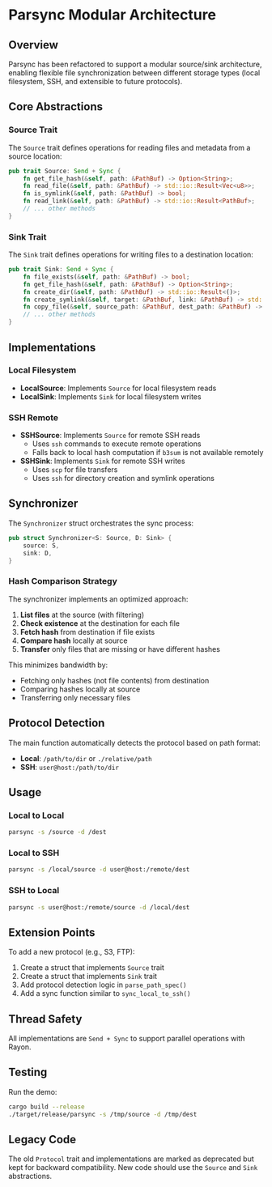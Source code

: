 # Parsync Modular Architecture

## Overview

Parsync has been refactored to support a modular source/sink architecture, enabling flexible file synchronization between different storage types (local filesystem, SSH, and extensible to future protocols).

## Core Abstractions

### Source Trait

The `Source` trait defines operations for reading files and metadata from a source location:

```rust
pub trait Source: Send + Sync {
    fn get_file_hash(&self, path: &PathBuf) -> Option<String>;
    fn read_file(&self, path: &PathBuf) -> std::io::Result<Vec<u8>>;
    fn is_symlink(&self, path: &PathBuf) -> bool;
    fn read_link(&self, path: &PathBuf) -> std::io::Result<PathBuf>;
    // ... other methods
}
```

### Sink Trait

The `Sink` trait defines operations for writing files to a destination location:

```rust
pub trait Sink: Send + Sync {
    fn file_exists(&self, path: &PathBuf) -> bool;
    fn get_file_hash(&self, path: &PathBuf) -> Option<String>;
    fn create_dir(&self, path: &PathBuf) -> std::io::Result<()>;
    fn create_symlink(&self, target: &PathBuf, link: &PathBuf) -> std::io::Result<()>;
    fn copy_file(&self, source_path: &PathBuf, dest_path: &PathBuf) -> std::io::Result<()>;
    // ... other methods
}
```

## Implementations

### Local Filesystem

- **LocalSource**: Implements `Source` for local filesystem reads
- **LocalSink**: Implements `Sink` for local filesystem writes

### SSH Remote

- **SSHSource**: Implements `Source` for remote SSH reads
  - Uses `ssh` commands to execute remote operations
  - Falls back to local hash computation if `b3sum` is not available remotely
- **SSHSink**: Implements `Sink` for remote SSH writes
  - Uses `scp` for file transfers
  - Uses `ssh` for directory creation and symlink operations

## Synchronizer

The `Synchronizer` struct orchestrates the sync process:

```rust
pub struct Synchronizer<S: Source, D: Sink> {
    source: S,
    sink: D,
}
```

### Hash Comparison Strategy

The synchronizer implements an optimized approach:

1. **List files** at the source (with filtering)
2. **Check existence** at the destination for each file
3. **Fetch hash** from destination if file exists
4. **Compare hash** locally at source
5. **Transfer** only files that are missing or have different hashes

This minimizes bandwidth by:
- Fetching only hashes (not file contents) from destination
- Comparing hashes locally at source
- Transferring only necessary files

## Protocol Detection

The main function automatically detects the protocol based on path format:

- **Local**: `/path/to/dir` or `./relative/path`
- **SSH**: `user@host:/path/to/dir`

## Usage

### Local to Local
```bash
parsync -s /source -d /dest
```

### Local to SSH
```bash
parsync -s /local/source -d user@host:/remote/dest
```

### SSH to Local
```bash
parsync -s user@host:/remote/source -d /local/dest
```

## Extension Points

To add a new protocol (e.g., S3, FTP):

1. Create a struct that implements `Source` trait
2. Create a struct that implements `Sink` trait
3. Add protocol detection logic in `parse_path_spec()`
4. Add a sync function similar to `sync_local_to_ssh()`

## Thread Safety

All implementations are `Send + Sync` to support parallel operations with Rayon.

## Testing

Run the demo:
```bash
cargo build --release
./target/release/parsync -s /tmp/source -d /tmp/dest
```

## Legacy Code

The old `Protocol` trait and implementations are marked as deprecated but kept for backward compatibility. New code should use the `Source` and `Sink` abstractions.
